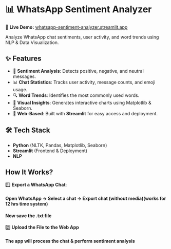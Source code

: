 # 📊 WhatsApp Sentiment Analyzer  

🔗 **Live Demo:** [whatsapp-sentiment-analyzer.streamlit.app](https://whatsapp-sentiment-analyzer.streamlit.app/)  

Analyze WhatsApp chat sentiments, user activity, and word trends using NLP & Data Visualization.  

## ✨ Features  
- 📝 **Sentiment Analysis**: Detects positive, negative, and neutral messages.  
- 📊 **Chat Statistics**: Tracks user activity, message counts, and emoji usage.  
- 🔍 **Word Trends**: Identifies the most commonly used words.  
- 🎨 **Visual Insights**: Generates interactive charts using Matplotlib & Seaborn.  
- 🚀 **Web-Based**: Built with **Streamlit** for easy access and deployment.  

## 🛠️ Tech Stack  
- **Python** (NLTK, Pandas, Matplotlib, Seaborn)  
- **Streamlit** (Frontend & Deployment)  
- **NLP** 

## How It Works?
1️⃣ **Export a WhatsApp Chat**:

#### Open WhatsApp → Select a chat → Export chat (without media)(works for 12 hrs time system)
#### Now save the .txt file
2️⃣ **Upload the File to the Web App**

#### The app will process the chat & perform sentiment analysis





 


